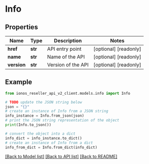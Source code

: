 # Info


## Properties

Name | Type | Description | Notes
------------ | ------------- | ------------- | -------------
**href** | **str** | API entry point | [optional] [readonly] 
**name** | **str** | Name of the API | [optional] [readonly] 
**version** | **str** | Version of the API | [optional] [readonly] 

## Example

```python
from ionos_reseller_api_v2_client.models.info import Info

# TODO update the JSON string below
json = "{}"
# create an instance of Info from a JSON string
info_instance = Info.from_json(json)
# print the JSON string representation of the object
print(Info.to_json())

# convert the object into a dict
info_dict = info_instance.to_dict()
# create an instance of Info from a dict
info_from_dict = Info.from_dict(info_dict)
```
[[Back to Model list]](../README.md#documentation-for-models) [[Back to API list]](../README.md#documentation-for-api-endpoints) [[Back to README]](../README.md)



